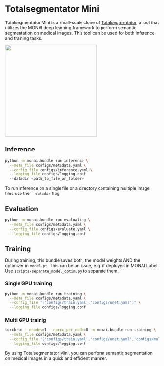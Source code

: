 # Totalsegmentator Mini

Totalsegmentator Mini is a small-scale clone of [Totalsegmentator](https://github.com/wasserth/TotalSegmentator), a tool that utilizes the MONAI deep learning framework to perform semantic segmentation on medical images. This tool can be used for both inference and training tasks.

<img src="https://user-images.githubusercontent.com/37253540/216309343-ab6e3d64-2f13-43b4-93c0-4fa85e8e57fa.png"  width="300" height="300">


## Inference

```bash
python -m monai.bundle run inference \
  --meta_file configs/metadata.yaml \
  --config_file configs/inference.yaml \
  --logging_file configs/logging.conf
  --datadir <path_to_file_or_folder>
```
To run inference on a single file or a directory containing multiple image files use the `--datadir` flag

## Evaluation

```bash
python -m monai.bundle run evaluating \
  --meta_file configs/metadata.yaml \
  --config_file configs/evaluate.yaml \
  --logging_file configs/logging.conf
```

## Training

During training, this bundle saves both, the model weights AND the optimizer in `model.pt`. This can be an issue, e.g. if deployed in MONAI Label. Use `scripts/separate_model_optim.py` to separate them. 

### Single GPU training

```bash
python -m monai.bundle run training \
  --meta_file configs/metadata.yaml \
  --config_file "['configs/train.yaml','configs/unet.yaml']" \
  --logging_file configs/logging.conf
```

### Multi GPU trainig

```bash
torchrun --nnodes=1 --nproc_per_node=8 -m monai.bundle run training \
  --meta_file configs/metadata.yaml \
  --config_file "['configs/train.yaml','configs/unet.yaml','configs/multi_gpu_train.yaml']" \
  --logging_file configs/logging.conf
```
By using Totalsegmentator Mini, you can perform semantic segmentation on medical images in a quick and efficient manner.
